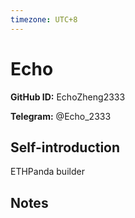 ```yaml
---
timezone: UTC+8
---
```


# Echo

**GitHub ID:** EchoZheng2333

**Telegram:** @Echo_2333

## Self-introduction

ETHPanda builder

## Notes

<!-- Content_START -->


<!-- Content_END -->
